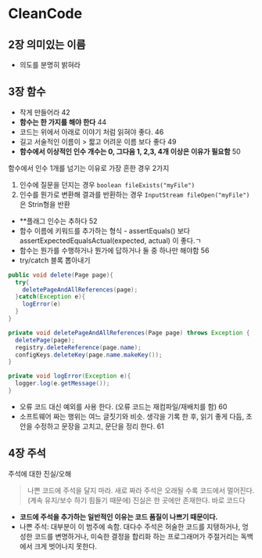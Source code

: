 # CleanCode

## 2장 의미있는 이름
- 의도를 분명히 밝혀라 

## 3장 함수 
- 작게 만들어라 42
- **함수는 한 가지를 해야 한다** 44
- 코드는 위에서 아래로 이야기 처럼 읽혀야 좋다. 46
- 길고 서술적인 이름이 > 짧고 어려운 이름 보다 좋다 49
- **함수에서 이상적인 인수 개수는 0, 그다음 1, 2,3, 4개 이상은 이유가 필요함** 50

함수에서 인수 1개를 넘기는 이유로 가장 흔한 경우 2가지 
1. 인수에 질문을 던지는 경우 `boolean fileExists("myFile")`
2. 인수를 뭔가로 변환해 결과를 반환하는 경우 `InputStream fileOpen("myFile")` 은 Strin형을 반환

- **플래그 인수는 추하다 52
- 함수 이름에 키워드를 추가하는 형식 - assertEquals() 보다 assertExpectedEqualsActual(expected, actual) 이 좋다.ㄱ
- 함수는 뭔가를 수행하거나 뭔가에 답하거나 둘 중 하나만 해야함 56
- try/catch 블록 뽑아내기 

```java
public void delete(Page page){
  try{
    deletePageAndAllReferences(page);
  }catch(Exception e){
    logError(e)
  }
}
```

```java
private void deletePageAndAllReferences(Page page) throws Exception {
  deletePage(page);
  registry.deleteReference(page.name);
  configKeys.deleteKey(page.name.makeKey());
}

private void logError(Exception e){
  logger.log(e.getMessage());
}
```

- 오류 코드 대신 예외를 사용 한다. (오류 코드는 재컴파일/재배치를 함) 60
- 소프트웨어 짜는 행위는 여느 글짓기와 비슷. 생각을 기록 한 후, 읽기 좋게 다듬, 초안을 수정하고 문장을 고치고, 문단을 정리 한다. 61


## 4장 주석
주석에 대한 진실/오해 
> 나쁜 코드에 주석을 달지 마라. 새로 짜라
> 주석은 오래될 수록 코드에서 멀어진다. (계속 유지/보수 하기 힘들기 때문에) 
> 진실은 한 곳에만 존재한다. 바로 코드다
- **코드에 주석을 추가하는 일반적인 이유는 코드 품질이 나쁘기 때문이다.**
- 나쁜 주석: 대부분이 이 범주에 속함. 대다수 주석은 허술한 코드를 지탱하거나, 엉성한 코드를 변명하거나, 미숙한 결정을 합리화 하는 프로그래머가 주절거리는 독백에서 크게 벗어나지 못한다. 

